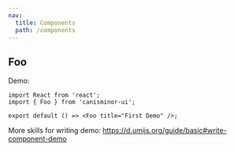 ```yaml
---
nav:
  title: Components
  path: /components
---
```


## Foo

Demo:

```tsx
import React from 'react';
import { Foo } from 'canisminor-ui';

export default () => <Foo title="First Demo" />;
```

More skills for writing demo: https://d.umijs.org/guide/basic#write-component-demo
